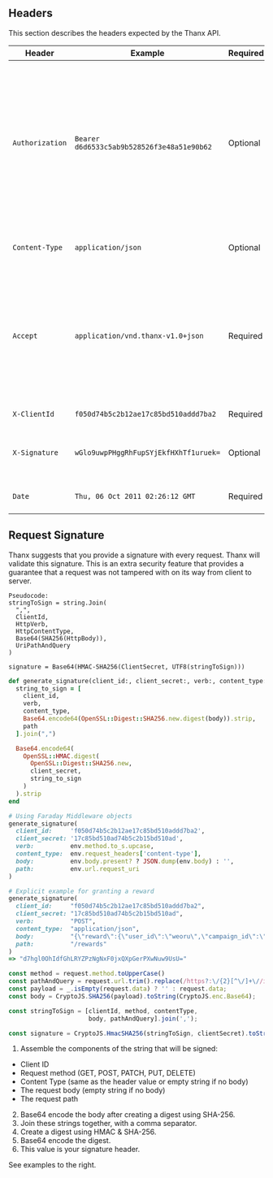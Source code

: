 ## Headers

This section describes the headers expected by the Thanx API.

Header | Example | Required | Description
------ | ------- | -------- | -----------
`Authorization` | `Bearer d6d6533c5ab9b528526f3e48a51e90b62` | Optional | All Thanx Loyalty API endpoints are protected and must be authorized via end user access tokens. These access tokens can be retrieved through an integration with Thanx SSO. The format of the header should be: `Bearer access_token`. Some endpoints don't require a user to be signed in; these are called out in their separate sections.
`Content-Type` | `application/json` | Optional | The only accepted value is `application/json` or empty if no body
`Accept` | `application/vnd.thanx-v1.0+json` | Required | The Accept header specifies which version of the Thanx API that should be used. The current version is `v1.0` for the vendor `thanx`. This header is required for every request. The value should be `application/vnd.thanx-v1.0+json`. Thanx will notify you when a new API version is available.
`X-ClientId` | `f050d74b5c2b12ae17c85bd510addd7ba2` | Required | Thanx will provide you with this value.
`X-Signature` | `wGlo9uwpPHggRhFupSYjEkfHXhTf1uruek=` | Optional | This should be computed on a per-request basis following the algorithm described below.
`Date` | `Thu, 06 Oct 2011 02:26:12 GMT` | Required | This timestamp must be within 5 minutes of Thanx server time.

## Request Signature

Thanx suggests that you provide a signature with every request. Thanx will validate this signature. This is an extra security
feature that provides a guarantee that a request was not tampered with on its way from client to server.


```plaintext
Pseudocode:
stringToSign = string.Join(
  ",",
  ClientId,
  HttpVerb,
  HttpContentType,
  Base64(SHA256(HttpBody)),
  UriPathAndQuery
)

signature = Base64(HMAC-SHA256(ClientSecret, UTF8(stringToSign)))
```

```ruby
def generate_signature(client_id:, client_secret:, verb:, content_type:, body:, path: )
  string_to_sign = [
    client_id,
    verb,
    content_type,
    Base64.encode64(OpenSSL::Digest::SHA256.new.digest(body)).strip,
    path
  ].join(",")

  Base64.encode64(
    OpenSSL::HMAC.digest(
      OpenSSL::Digest::SHA256.new,
      client_secret,
      string_to_sign
    )
  ).strip
end

# Using Faraday Middleware objects
generate_signature(
  client_id:     'f050d74b5c2b12ae17c85bd510addd7ba2',
  client_secret: '17c85bd510ad74b5c2b15bd510ad',
  verb:          env.method.to_s.upcase,
  content_type:  env.request_headers['content-type'],
  body:          env.body.present? ? JSON.dump(env.body) : '',
  path:          env.url.request_uri
)

# Explicit example for granting a reward
generate_signature(
  client_id:     "f050d74b5c2b12ae17c85bd510addd7ba2",
  client_secret: "17c85bd510ad74b5c2b15bd510ad",
  verb:          "POST",
  content_type:  "application/json",
  body:          "{\"reward\":{\"user_id\":\"weoru\",\"campaign_id\":\"weroui234890f\"}}",
  path:          "/rewards"
)
=> "d7hgl0OhIdfGhLRYZPzNgNxF0jxQXpGerPXwNuw9UsU="
```

```javascript
const method = request.method.toUpperCase()
const pathAndQuery = request.url.trim().replace(/https?:\/{2}[^\/]+\//i, '/')
const payload = _.isEmpty(request.data) ? '' : request.data;
const body = CryptoJS.SHA256(payload).toString(CryptoJS.enc.Base64);

const stringToSign = [clientId, method, contentType,
                      body, pathAndQuery].join(',');

const signature = CryptoJS.HmacSHA256(stringToSign, clientSecret).toString(CryptoJS.enc.Base64);
```

1. Assemble the components of the string that will be signed:
  - Client ID
  - Request method (GET, POST, PATCH, PUT, DELETE)
  - Content Type (same as the header value or empty string if no body)
  - The request body (empty string if no body)
  - The request path

2. Base64 encode the body after creating a digest using SHA-256.
3. Join these strings together, with a comma separator.
4. Create a digest using HMAC & SHA-256.
5. Base64 encode the digest.
6. This value is your signature header.

See examples to the right.
